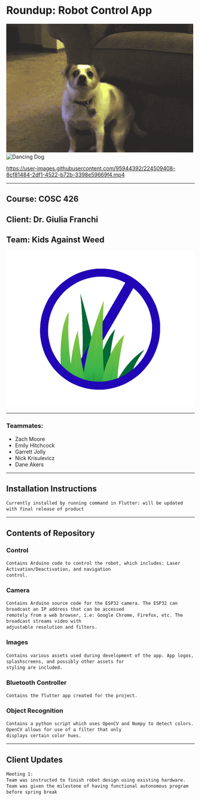 # Roundup: Robot Control App

![Bouncy Dog](Images/woogie.gif)
![Dancing Dog](Images/boogie.gif)

https://user-images.githubusercontent.com/95944392/224509408-8cf81484-2df1-4522-b72b-3398e59669f4.mp4

---




## Course: COSC 426
## Client: Dr. Giulia Franchi

## Team: Kids Against Weed

![My Image](Images/WeedKillerLogo.png)

---
### Teammates:
* Zach Moore
* Emily Hitchcock
* Garrett Jolly
* Nick Krisulevicz
* Dane Akers
---
## Installation Instructions

```
Currently installed by running command in Flutter: will be updated with final release of product
```
---
## Contents of Repository

### Control

```
Contains Arduino code to control the robot, which includes: Laser Activation/Deactivation, and navigation
control.
```

### Camera

```
Contains Arduino source code for the ESP32 camera. The ESP32 can broadcast an IP address that can be accessed
remotely from a web browser, i.e: Google Chrome, Firefox, etc. The broadcast streams video with
adjustable resolution and filters.
```

### Images

```
Contains various assets used during development of the app. App logos, splashscreens, and possibly other assets for 
styling are included.
```

### Bluetooth Controller

```
Contains the flutter app created for the project. 
```

### Object Recognition

```
Contains a python script which uses OpenCV and Numpy to detect colors. OpenCV allows for use of a filter that only 
displays certain color hues.
```
---
## Client Updates

```
Meeting 1:
Team was instructed to finish robot design using existing hardware.
Team was given the milestone of having functional autonomous program before spring break
```
